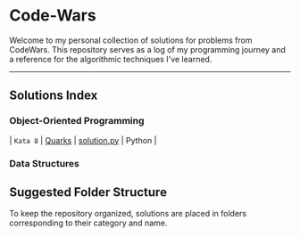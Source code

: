 # Code-Wars

Welcome to my personal collection of solutions for problems from CodeWars. This repository serves as a log of my programming journey and a reference for the algorithmic techniques I've learned.

---

## Solutions Index

### Object-Oriented Programming

| `Kata 8` | [Quarks](https://www.codewars.com/kata/5880f02c65a78f56b400004e) | [solution.py](./Object-Oriented/Quarks/) | Python |

### Data Structures


## Suggested Folder Structure

To keep the repository organized, solutions are placed in folders corresponding to their category and name.
